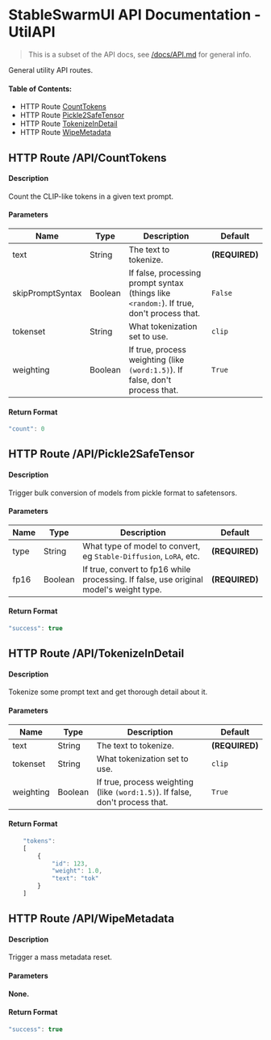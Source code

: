 # StableSwarmUI API Documentation - UtilAPI

> This is a subset of the API docs, see [/docs/API.md](/docs/API.md) for general info.

General utility API routes.

#### Table of Contents:

- HTTP Route [CountTokens](#http-route-apicounttokens)
- HTTP Route [Pickle2SafeTensor](#http-route-apipickle2safetensor)
- HTTP Route [TokenizeInDetail](#http-route-apitokenizeindetail)
- HTTP Route [WipeMetadata](#http-route-apiwipemetadata)

## HTTP Route /API/CountTokens

#### Description

Count the CLIP-like tokens in a given text prompt.

#### Parameters

| Name | Type | Description | Default |
| --- | --- | --- | --- |
| text | String | The text to tokenize. | **(REQUIRED)** |
| skipPromptSyntax | Boolean | If false, processing prompt syntax (things like `<random:`). If true, don't process that. | `False` |
| tokenset | String | What tokenization set to use. | `clip` |
| weighting | Boolean | If true, process weighting (like `(word:1.5)`). If false, don't process that. | `True` |

#### Return Format

```js
"count": 0
```

## HTTP Route /API/Pickle2SafeTensor

#### Description

Trigger bulk conversion of models from pickle format to safetensors.

#### Parameters

| Name | Type | Description | Default |
| --- | --- | --- | --- |
| type | String | What type of model to convert, eg `Stable-Diffusion`, `LoRA`, etc. | **(REQUIRED)** |
| fp16 | Boolean | If true, convert to fp16 while processing. If false, use original model's weight type. | **(REQUIRED)** |

#### Return Format

```js
"success": true
```

## HTTP Route /API/TokenizeInDetail

#### Description

Tokenize some prompt text and get thorough detail about it.

#### Parameters

| Name | Type | Description | Default |
| --- | --- | --- | --- |
| text | String | The text to tokenize. | **(REQUIRED)** |
| tokenset | String | What tokenization set to use. | `clip` |
| weighting | Boolean | If true, process weighting (like `(word:1.5)`). If false, don't process that. | `True` |

#### Return Format

```js
    "tokens":
    [
        {
            "id": 123,
            "weight": 1.0,
            "text": "tok"
        }
    ]
```

## HTTP Route /API/WipeMetadata

#### Description

Trigger a mass metadata reset.

#### Parameters

**None.**

#### Return Format

```js
"success": true
```

